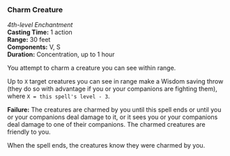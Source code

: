 ### Charm Creature
*4th-level Enchantment*  
**Casting Time:** 1 action  
**Range:** 30 feet  
**Components:** V, S  
**Duration:** Concentration, up to 1 hour 

You attempt to charm a creature you can see within range. 

Up to `X` target creatures you can see in range make a Wisdom saving throw (they do so with advantage if you or your companions are fighting them), where `X = this spell's level - 3`.

**Failure:** The creatures are charmed by you until this spell ends or until you or your companions deal damage to it, or it sees you or your companions deal damage to one of their companions. The charmed creatures are friendly to you.

When the spell ends, the creatures know they were charmed by you.